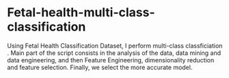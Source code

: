 # Fetal-health-multi-class-classification
Using Fetal Health Classification Dataset, I perform multi-class classficiation . Main part of the script consists in the analysis of the data, data mining and data engineering, and then Feature Engineering, dimensionality reduction and feature selection. Finally, we select the more accurate model.
